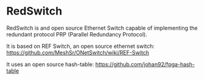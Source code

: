 # RedSwitch
RedSwitch is and open source Ethernet Switch capable of implementing the redundant protocol PRP (Parallel Redundancy Protocol).

It is based on REF Switch, an open source ethernet switch: https://github.com/MeshSr/ONetSwitch/wiki/REF-Switch

It uses an open source hash-table: https://github.com/johan92/fpga-hash-table
